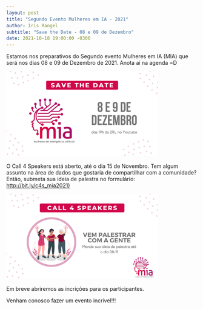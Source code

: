 ```yaml
---
layout: post
title: "Segundo Evento Mulheres em IA - 2021"
author: Iris Rangel
subtitle: "Save the Date - 08 e 09 de Dezembro"
date: 2021-10-18 19:00:00 -0300
---
```


Estamos nos preparativos do Segundo evento Mulheres em IA (MIA) que será nos dias 08 e 09 de Dezembro de 2021. Anota aí na agenda =D

<img src="https://raw.githubusercontent.com/mulheres-em-ia/mulheres-em-ia.github.io/main/img/Save_the_date-Twitter.png" alt="Save the Date" width="400"/>

O Call 4 Speakers está aberto, até o dia 15 de Novembro. Tem algum assunto na área de dados que gostaria de compartilhar com a comunidade? Então, submeta sua ideia de palestra no formulário: [http://bit.ly/c4s_mia2021)](http://bit.ly/c4s_mia2021)

<img src="https://raw.githubusercontent.com/mulheres-em-ia/mulheres-em-ia.github.io/main/img/call4speakers.png" alt="Call 4 Speakers" width="400"/>

Em breve abriremos as incrições para os participantes.

Venham conosco fazer um evento incrível!!!

